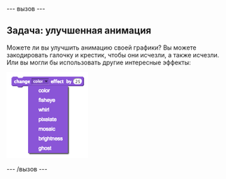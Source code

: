 \--- вызов \---

## Задача: улучшенная анимация

Можете ли вы улучшить анимацию своей графики? Вы можете закодировать галочку и крестик, чтобы они исчезли, а также исчезли. Или вы могли бы использовать другие интересные эффекты:

![Скриншот](images/brain-effects.png)

\--- /вызов \---